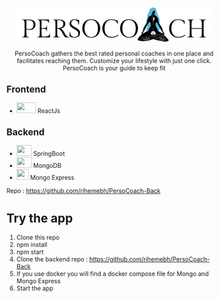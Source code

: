 <p align="center">
<img src="https://github.com/rihemebh/PersoCoach-Front/blob/main/src/assets/img/11.png">



<p align="center">PersoCoach gathers the best rated personal coaches in one place and facilitates reaching them. Customize your lifestyle with just one click.
PersoCoach is your guide to keep fit
</p>

## Frontend 
 -  <img src="https://upload.wikimedia.org/wikipedia/commons/thumb/a/a7/React-icon.svg/1200px-React-icon.svg.png" width="45px" height="25px"> ReactJs 

## Backend 
 - <img src="https://webinf.fr/assets/images/spring-boot.svg" width="35px" height="25px"> SpringBoot 
 - <img src="https://img.icons8.com/color/452/mongodb.png" width="35px" height="25px"> MongoDB
 - <img src="https://developer.asustor.com/uploadIcons/0020_999_1579585089_mongo-express-256.png" width="28px" height="25px"> Mongo Express 

Repo : https://github.com/rihemebh/PersoCoach-Back

# Try the app  

1. Clone this repo 
2. npm install 
3. npm start
4. Clone the backend repo : https://github.com/rihemebh/PersoCoach-Back
5. If you use docker you will find a docker compose file for Mongo and Mongo Express
6. Start the app 
